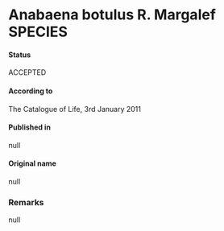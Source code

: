 Anabaena botulus R. Margalef SPECIES
=======

#### Status
ACCEPTED

#### According to
The Catalogue of Life, 3rd January 2011

#### Published in
null

#### Original name
null

### Remarks
null
